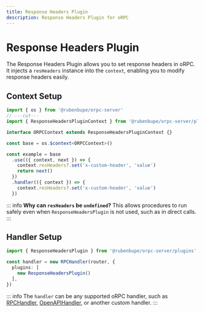 ```yaml
---
title: Response Headers Plugin
description: Response Headers Plugin for oRPC
---
```


# Response Headers Plugin

The Response Headers Plugin allows you to set response headers in oRPC. It injects a `resHeaders` instance into the `context`, enabling you to modify response headers easily.

## Context Setup

```ts twoslash
import { os } from '@rubenbupe/orpc-server'
// ---cut---
import { ResponseHeadersPluginContext } from '@rubenbupe/orpc-server/plugins'

interface ORPCContext extends ResponseHeadersPluginContext {}

const base = os.$context<ORPCContext>()

const example = base
  .use(({ context, next }) => {
    context.resHeaders?.set('x-custom-header', 'value')
    return next()
  })
  .handler(({ context }) => {
    context.resHeaders?.set('x-custom-header', 'value')
  })
```

::: info
**Why can `resHeaders` be `undefined`?**
This allows procedures to run safely even when `ResponseHeadersPlugin` is not used, such as in direct calls.
:::

## Handler Setup

```ts
import { ResponseHeadersPlugin } from '@rubenbupe/orpc-server/plugins'

const handler = new RPCHandler(router, {
  plugins: [
    new ResponseHeadersPlugin()
  ],
})
```

::: info
The `handler` can be any supported oRPC handler, such as [RPCHandler](/docs/rpc-handler), [OpenAPIHandler](/docs/openapi/openapi-handler), or another custom handler.
:::
